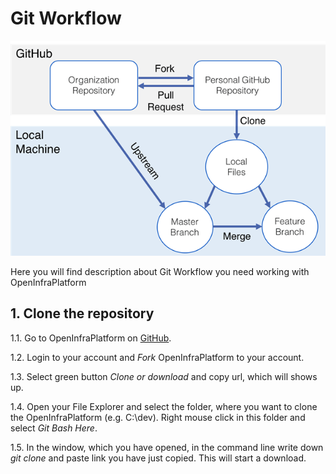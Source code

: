 # Git Workflow

![](./fig/Git_Workflow.png)

Here you will find description about Git Workflow you need working with OpenInfraPlatform

## 1. Clone the repository

1.1. Go to OpenInfraPlatform on [GitHub](https://github.com/tumcms/Open-Infra-Platform).

1.2. Login to your account and *Fork* OpenInfraPlatform to your account.

1.3. Select green button *Clone or download* and copy url, which will shows up.

1.4. Open your File Explorer and select the folder, where you want to clone the OpenInfraPlatform (e.g. C:\dev). Right mouse click in this folder and select *Git Bash Here*.

1.5. In the window, which you have opened, in the command line write down *git clone* and paste link you have just copied. This will start a download.
